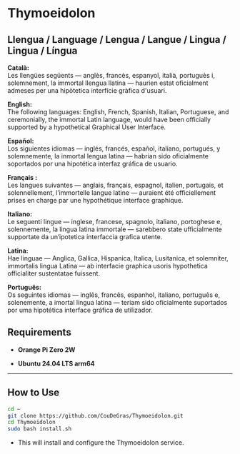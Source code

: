 # Thymoeidolon

## Llengua / Language / Lengua / Langue / Lingua / Lingua / Língua 

**Català:**  
Les llengües següents — anglès, francès, espanyol, italià, portuguès i, solemnement, la immortal llengua llatina — haurien estat oficialment admeses per una hipòtetica interfície gràfica d'usuari.

**English:**  
The following languages: English, French, Spanish, Italian, Portuguese, and ceremonially, the immortal Latin language, would have been officially supported by a hypothetical Graphical User Interface.

**Español:**  
Los siguientes idiomas — inglés, francés, español, italiano, portugués, y solemnemente, la inmortal lengua latina — habrían sido oficialmente soportados por una hipotética interfaz gráfica de usuario.

**Français :**  
Les langues suivantes — anglais, français, espagnol, italien, portugais, et solennellement, l’immortelle langue latine — auraient été officiellement prises en charge par une hypothétique interface graphique.

**Italiano:**  
Le seguenti lingue — inglese, francese, spagnolo, italiano, portoghese e, solennemente, la lingua latina immortale — sarebbero state ufficialmente supportate da un’ipotetica interfaccia grafica utente.

**Latina:**  
Hae linguae — Anglica, Gallica, Hispanica, Italica, Lusitanica, et solemniter, immortalis lingua Latina — ab interfacie graphica usoris hypothetica officialiter sustentatae fuissent.

**Português:**  
Os seguintes idiomas — inglês, francês, espanhol, italiano, português e, solenemente, a imortal língua latina — teriam sido oficialmente suportados por uma hipotética interface gráfica de utilizador.







## Requirements 

* **Orange Pi Zero 2W**

* **Ubuntu 24.04 LTS arm64**

---

## How to Use 

```bash
cd ~
git clone https://github.com/CouDeGras/Thymoeidolon.git
cd Thymoeidolon
sudo bash install.sh
```

* This will install and configure the Thymoeidolon service.




